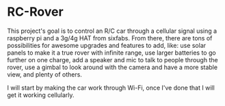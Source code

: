 # RC-Rover
This project's goal is to control an R/C car through a cellular signal using a raspberry pi and a 3g/4g HAT from sixfabs. From there, there are tons of possibilities for awesome upgrades and features to add, like: use solar panels to make it a true rover with infinite range, use larger batteries to go further on one charge, add a speaker and mic to talk to people through the rover, use a gimbal to look around with the camera and have a more stable view, and plenty of others.

I will start by making the car work through Wi-Fi, once I've done that I will get it working cellularly.
